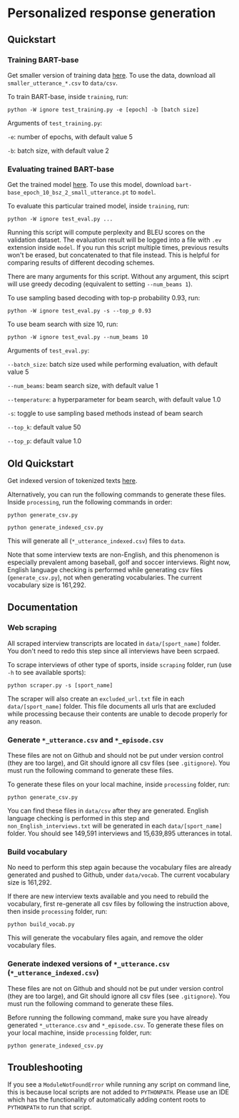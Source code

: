 # Personalized response generation

## Quickstart

### Training BART-base
Get smaller version of training data [here](https://drive.google.com/drive/folders/1QUlBhZmDHFXlbyOHA_ID5_kW8dej1x9I?usp=sharing). To use the data, download all `smaller_utterance_*.csv` to `data/csv`.

To train BART-base, inside `training`, run:

```python -W ignore test_training.py -e [epoch] -b [batch size] ```

Arguments of `test_training.py`:

`-e`: number of epochs, with default value 5

`-b`: batch size, with default value 2

### Evaluating trained BART-base
Get the trained model [here](https://drive.google.com/drive/folders/12wZvtyhnTpjQEqjKljWio8bQh4syt6io?usp=sharing). To use this model, download `bart-base_epoch_10_bsz_2_small_utterance.pt` to `model`.

To evaluate this particular trained model, inside `training`, run:

```python -W ignore test_eval.py ...```

Running this script will compute perplexity and BLEU scores on the validation dataset. The evaluation result will be logged into a file with `.ev` extension inside `model`. If you run this script multiple times, previous results won't be erased, but concatenated to that file instead. This is helpful for comparing results of different decoding schemes.

There are many arguments for this script. Without any argument, this sciprt will use greedy decoding (equivalent to setting `--num_beams 1`).

To use sampling based decoding with top-p probability 0.93, run:

```python -W ignore test_eval.py -s --top_p 0.93 ```

To use beam search with size 10, run:

```python -W ignore test_eval.py --num_beams 10 ```

Arguments of `test_eval.py`:

`--batch_size`: batch size used while performing evaluation, with default value 5

`--num_beams`: beam search size, with default value 1

`--temperature`: a hyperparameter for beam search, with default value 1.0

`-s`: toggle to use sampling based methods instead of beam search

`--top_k`: default value 50

`--top_p`: default value 1.0

## Old Quickstart
Get indexed version of tokenized texts [here](https://drive.google.com/drive/folders/1EzdSebTBt30p6iVQvq_3v5CURFqvkn6U?usp=sharing).

Alternatively, you can run the following commands to generate these files. Inside `processing`, run the following commands in order:

```python generate_csv.py```

```python generate_indexed_csv.py```

This will generate all (`*_utterance_indexed.csv`) files to `data`.

Note that some interview texts are non-English, and this phenomenon is especially prevalent among baseball, golf and soccer interviews. Right now, English language checking is performed while generating csv files (`generate_csv.py`), not when generating vocabularies. The current vocabulary size is 161,292.

## Documentation
### Web scraping
All scraped interview transcripts are located in `data/[sport_name]` folder. You don't need to redo this step since all interviews have been scrpaed.

To scrape interviews of other type of sports, inside `scraping` folder, run (use `-h` to see available sports):

```python scraper.py -s [sport_name]```

The scraper will also create an `excluded_url.txt` file in each `data/[sport_name]` folder. This file documents all urls that are excluded while processing because their contents are unable to decode properly for any reason.

### Generate `*_utterance.csv` and `*_episode.csv`
These files are not on Github and should not be put under version control (they are too large), and Git should ignore all csv files (see `.gitignore`). You must run the following command to generate these files. 

To generate these files on your local machine, inside `processing` folder, run:

```python generate_csv.py```

You can find these files in `data/csv` after they are generated. English language checking is performed in this step and `non_English_interviews.txt` will be generated in each `data/[sport_name]` folder. You should see 149,591 interviews and 15,639,895 utterances in total.

### Build vocabulary
No need to perform this step again because the vocabulary files are already generated and pushed to Github, under `data/vocab`. The current vocabulary size is 161,292.

If there are new interview texts available and you need to rebuild the vocabulary, first re-generate all csv files by following the instruction above, then inside `processing` folder, run:

```python build_vocab.py```

This will generate the vocabulary files again, and remove the older vocabulary files.

### Generate indexed versions of `*_utterance.csv` (`*_utterance_indexed.csv`)
These files are not on Github and should not be put under version control (they are too large), and Git should ignore all csv files (see `.gitignore`). You must run the following command to generate these files.

Before running the following command, make sure you have already generated `*_utterance.csv` and `*_episode.csv`. To generate these files on your local machine, inside `processing` folder, run:

```python generate_indexed_csv.py```

## Troubleshooting
If you see a `ModuleNotFoundError` while running any script on command line, this is because local scripts are not added to `PYTHONPATH`. Please use an IDE which has the functionality of automatically adding content roots to `PYTHONPATH` to run that script.
